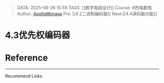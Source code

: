 > DATA: 2025-06-26 15:59
> TAGS: [[数字电路设计]]
> Course: #西电数电 
> Author: [ApolloMonasa](https://github.com/ApolloMonasa)
> Pre: [[4.2二进制编码器]]
> Next:[[4.4译码器功能]]


# 4.3优先权编码器


# Reference


---
Recommend Links

